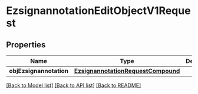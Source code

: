 # EzsignannotationEditObjectV1Request

## Properties
Name | Type | Description | Notes
------------ | ------------- | ------------- | -------------
**objEzsignannotation** | [**EzsignannotationRequestCompound**](EzsignannotationRequestCompound.md) |  | 

[[Back to Model list]](../README.md#documentation-for-models) [[Back to API list]](../README.md#documentation-for-api-endpoints) [[Back to README]](../README.md)


